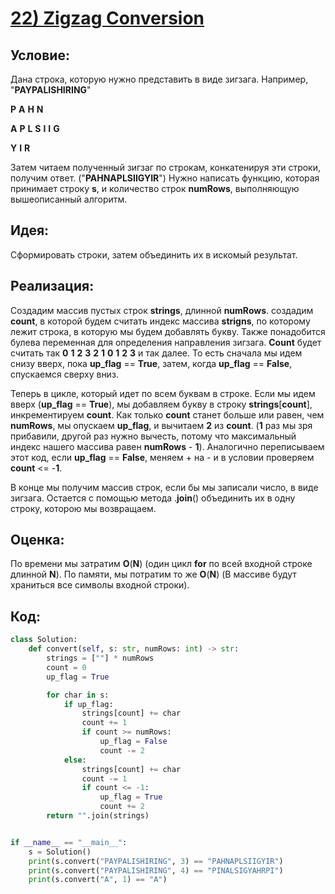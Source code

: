 # [**22) Zigzag Conversion**](https://leetcode.com/problems/zigzag-conversion/description/)

## **Условие:**

Дана строка, которую нужно представить в виде зигзага. Например, "**PAYPALISHIRING**"

**P**         **A**         **H**         **N**

**A**    **P**    **L**    **S**    **I**    **I**    **G**

**Y**         **I**         **R**

Затем читаем полученный зигзаг по строкам, конкатенируя эти строки, получим ответ. ("**PAHNAPLSIIGYIR**") Нужно написать функцию, которая принимает строку **s**, и количество строк **numRows**, выполняющую вышеописанный алгоритм.

## **Идея:**

Сформировать строки, затем объединить их в искомый результат.

## **Реализация:**

Создадим массив пустых строк **strings**, длинной **numRows**. создадим **count**, в которой будем считать индекс массива **strigns**, по которому лежит строка, в которую мы будем добавлять букву. Также понадобится булева переменная для определения направления зигзага. **Count** будет считать так **0** **1** **2** **3** **2** **1** **0** **1** **2** **3** и так далее. То есть сначала мы идем снизу вверх, пока **up_flag** == **True**, затем, когда **up_flag** == **False**, спускаемся сверху вниз.

Теперь в цикле, который идет по всем буквам в строке. Если мы идем вверх (**up_flag** == **True**), мы добавляем букву в строку **strings**[**count**], инкрементируем **count**. Как только **count** станет больше или равен, чем **numRows**, мы опускаем **up_flag**, и вычитаем **2** из **count**. (**1** раз мы зря прибавили, другой раз нужно вычесть, потому что максимальный индекс нашего массива равен **numRows** - **1**). Аналогично переписываем этот код, если **up_flag** == **False**, меняем + на - и в условии проверяем **count** <= -**1**.

В конце мы получим массив строк, если бы мы записали число, в виде зигзага. Остается с помощью метода .**join**() объединить их в одну строку, которою мы возвращаем.

## **Оценка:**

По времени мы затратим **O**(**N**) (один цикл **for** по всей входной строке длинной **N**). По памяти, мы потратим то же **O**(**N**) (В массиве будут храниться все символы входной строки).

## Код:
```python
class Solution:
    def convert(self, s: str, numRows: int) -> str:
        strings = [""] * numRows
        count = 0
        up_flag = True

        for char in s:
            if up_flag:
                strings[count] += char
                count += 1
                if count >= numRows:
                    up_flag = False
                    count -= 2
            else:
                strings[count] += char
                count -= 1
                if count <= -1:
                    up_flag = True
                    count += 2
        return "".join(strings)


if __name__ == "__main__":
    s = Solution()
    print(s.convert("PAYPALISHIRING", 3) == "PAHNAPLSIIGYIR")
    print(s.convert("PAYPALISHIRING", 4) == "PINALSIGYAHRPI")
    print(s.convert("A", 1) == "A")

```

